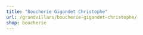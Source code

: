 ```yaml
---
title: "Boucherie Gigandet Christophe"
url: /grandvillars/boucherie-gigandet-christophe/
shop: boucherie
---
```

